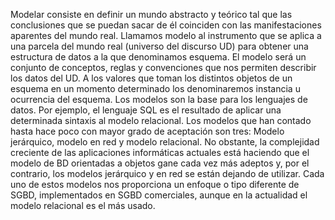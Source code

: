 Modelar consiste en definir un mundo abstracto y teórico tal que las
conclusiones que se puedan sacar de él coinciden con las manifestaciones
aparentes del mundo real.
Llamamos modelo al instrumento que se aplica a una parcela del mundo
real (universo del discurso UD) para obtener una estructura de datos a la que
denominamos esquema. El modelo será un conjunto de conceptos, reglas y
convenciones que nos permiten describir los datos del UD.
A los valores que toman los distintos objetos de un esquema en un
momento determinado los denominaremos instancia u ocurrencia del esquema.
Los modelos son la base para los lenguajes de datos. Por ejemplo, el
lenguaje SQL es el resultado de aplicar una determinada sintaxis al modelo
relacional.
Los modelos que han contado hasta hace poco con mayor grado de
aceptación son tres: Modelo jerárquico, modelo en red y modelo relacional. No
obstante, la complejidad creciente de las aplicaciones informáticas actuales está
haciendo que el modelo de BD orientadas a objetos gane cada vez más adeptos y,
por el contrario, los modelos jerárquico y en red se están dejando de utilizar.
Cada uno de estos modelos nos proporciona un enfoque o tipo diferente
de SGBD, implementados en SGBD comerciales, aunque en la actualidad el
modelo relacional es el más usado.